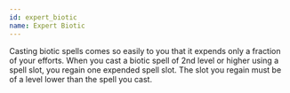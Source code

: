 ```yaml
---
id: expert_biotic
name: Expert Biotic
---
```

Casting biotic spells comes so easily to you that it expends only a fraction of your efforts. When you cast a biotic spell 
of 2nd level or higher using a spell slot, you regain one expended spell slot. The slot you regain must be of a level 
lower than the spell you cast.

